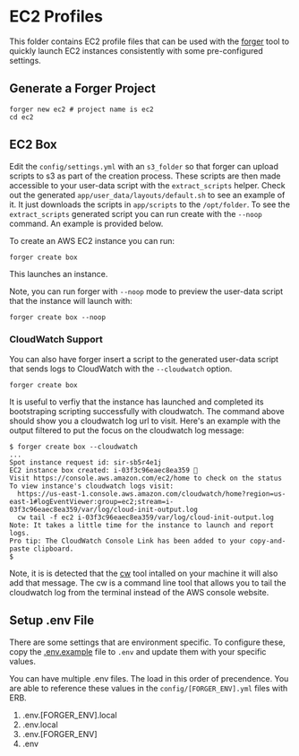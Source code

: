 # EC2 Profiles

This folder contains EC2 profile files that can be used with the [forger](https://github.com/tongueroo/forger) tool to quickly launch EC2 instances consistently with some pre-configured settings.

## Generate a Forger Project

    forger new ec2 # project name is ec2
    cd ec2

## EC2 Box

Edit the `config/settings.yml` with an `s3_folder` so that forger can upload scripts to s3 as part of the creation process. These scripts are then made accessible to your user-data script with the `extract_scripts` helper.  Check out the generated `app/user_data/layouts/default.sh` to see an example of it.  It just downloads the scripts in `app/scripts` to the `/opt/folder`.  To see the `extract_scripts` generated script you can run create with the `--noop` command. An example is provided below.

To create an AWS EC2 instance you can run:

	forger create box

This launches an instance.

Note, you can run forger with `--noop` mode to preview the user-data script that the instance will launch with:

	forger create box --noop

### CloudWatch Support

You can also have forger insert a script to the generated user-data script that sends logs to CloudWatch with the `--cloudwatch` option.

	forger create box

It is useful to verfiy that the instance has launched and completed its bootstraping scripting successfully with cloudwatch.  The command above should show you a cloudwatch log url to visit.  Here's an example with the output filtered to put the focus on the cloudwatch log message:

    $ forger create box --cloudwatch
    ...
    Spot instance request id: sir-sb5r4e1j
    EC2 instance box created: i-03f3c96eaec8ea359 🎉
    Visit https://console.aws.amazon.com/ec2/home to check on the status
    To view instance's cloudwatch logs visit:
      https://us-east-1.console.aws.amazon.com/cloudwatch/home?region=us-east-1#logEventViewer:group=ec2;stream=i-03f3c96eaec8ea359/var/log/cloud-init-output.log
      cw tail -f ec2 i-03f3c96eaec8ea359/var/log/cloud-init-output.log
    Note: It takes a little time for the instance to launch and report logs.
    Pro tip: The CloudWatch Console Link has been added to your copy-and-paste clipboard.
    $

Note, it is is detected that the [cw](https://github.com/lucagrulla/cw) tool intalled on your machine it will also add that message.  The cw is a command line tool that allows you to tail the cloudwatch log from the terminal instead of the AWS console website.

## Setup .env File

There are some settings that are environment specific.  To configure these, copy the [.env.example](.env.example) file to `.env` and update them with your specific values.

You can have multiple .env files.  The load in this order of precendence.  You are able to reference these values in the `config/[FORGER_ENV].yml` files with ERB.

1. .env.[FORGER_ENV].local
2. .env.local
3. .env.[FORGER_ENV]
4. .env
